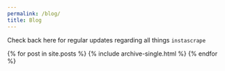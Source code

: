 ```yaml
---
permalink: /blog/
title: Blog
---
```


Check back here for regular updates regarding all things `instascrape`

{% for post in site.posts %}
  {% include archive-single.html %}
{% endfor %}